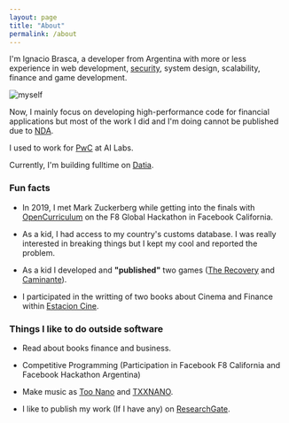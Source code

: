 ```yaml
---
layout: page
title: "About"
permalink: /about
---
```



I'm Ignacio Brasca, a developer from Argentina with more or less experience in web development, [security](https://www.researchgate.net/profile/Ignacio_Brasca), system design, scalability, finance and game development.

![myself](https://blog.ignaciobrasca.com/img/myself.png)

Now, I mainly focus on developing high-performance code for financial applications but most of the work I did and I'm doing cannot be published due to [NDA](https://en.wikipedia.org/wiki/Non-disclosure_agreement).

I used to work for [PwC](https://www.pwc.com) at AI Labs.

Currently, I'm building fulltime on [Datia](https://datia.app).

### Fun facts
- In 2019, I met Mark Zuckerberg while getting into the finals with [OpenCurriculum](https://github.com/wattba/) on the F8 Global Hackathon in Facebook California.

- As a kid, I had access to my country's customs database. I was really interested in breaking things but I kept my cool and reported the problem.

- As a kid I developed and **"published"** two games ([The Recovery](https://juegosargentinos.org/therecovery) and [Caminante](https://juegosargentinos.org/caminante)).

- I participated in the writting of two books about Cinema and Finance within [Estacion Cine](https://www.cgeditorial.com.ar/colecciones/estacion-cine/).

### Things I like to do outside software
- Read about books finance and business.

- Competitive Programming (Participation in Facebook F8 California and Facebook Hackathon Argentina)

- Make music as [Too Nano](https://open.spotify.com/artist/6ByFHF2ZCZIeHg1O86JpiM) and [TXXNANO](https://open.spotify.com/artist/3wHoyAGjMlR9C8zoahstuF).

- I like to publish my work (If I have any) on [ResearchGate](https://www.researchgate.net/profile/Ignacio_Brasca).
